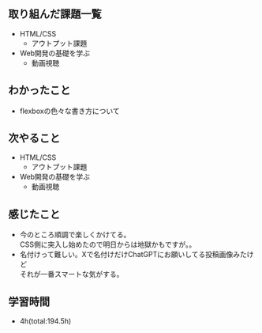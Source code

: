 ## 取り組んだ課題一覧
- HTML/CSS
    - アウトプット課題
- Web開発の基礎を学ぶ
    - 動画視聴

## わかったこと
- flexboxの色々な書き方について

## 次やること
- HTML/CSS
    - アウトプット課題
- Web開発の基礎を学ぶ
    - 動画視聴

## 感じたこと
- 今のところ順調で楽しくかけてる。  
  CSS側に突入し始めたので明日からは地獄かもですが。。  
- 名付けって難しい。Xで名付けだけChatGPTにお願いしてる投稿画像みたけど  
  それが一番スマートな気がする。

## 学習時間
- 4h(total:194.5h)
